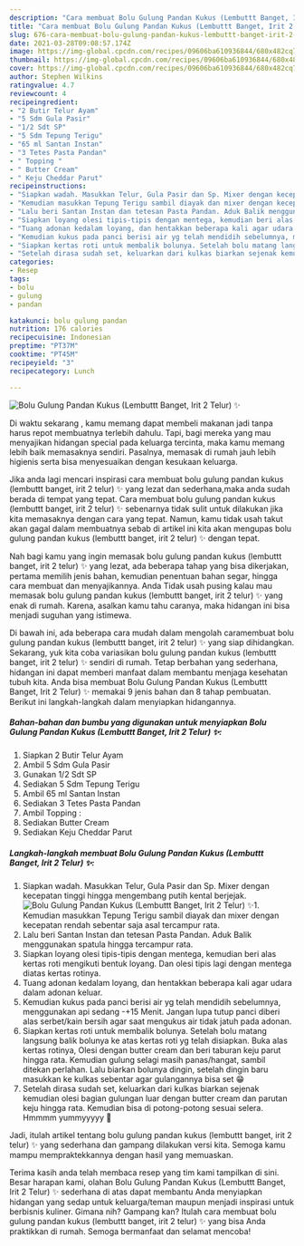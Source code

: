```yaml
---
description: "Cara membuat Bolu Gulung Pandan Kukus (Lembuttt Banget, Irit 2 Telur) ✨ Sederhana dan Mudah Dibuat"
title: "Cara membuat Bolu Gulung Pandan Kukus (Lembuttt Banget, Irit 2 Telur) ✨ Sederhana dan Mudah Dibuat"
slug: 676-cara-membuat-bolu-gulung-pandan-kukus-lembuttt-banget-irit-2-telur-sederhana-dan-mudah-dibuat
date: 2021-03-28T09:08:57.174Z
image: https://img-global.cpcdn.com/recipes/09606ba610936844/680x482cq70/bolu-gulung-pandan-kukus-lembuttt-banget-irit-2-telur-✨-foto-resep-utama.jpg
thumbnail: https://img-global.cpcdn.com/recipes/09606ba610936844/680x482cq70/bolu-gulung-pandan-kukus-lembuttt-banget-irit-2-telur-✨-foto-resep-utama.jpg
cover: https://img-global.cpcdn.com/recipes/09606ba610936844/680x482cq70/bolu-gulung-pandan-kukus-lembuttt-banget-irit-2-telur-✨-foto-resep-utama.jpg
author: Stephen Wilkins
ratingvalue: 4.7
reviewcount: 4
recipeingredient:
- "2 Butir Telur Ayam"
- "5 Sdm Gula Pasir"
- "1/2 Sdt SP"
- "5 Sdm Tepung Terigu"
- "65 ml Santan Instan"
- "3 Tetes Pasta Pandan"
- " Topping "
- " Butter Cream"
- " Keju Cheddar Parut"
recipeinstructions:
- "Siapkan wadah. Masukkan Telur, Gula Pasir dan Sp. Mixer dengan kecepatan tinggi hingga mengembang putih kental berjejak."
- "Kemudian masukkan Tepung Terigu sambil diayak dan mixer dengan kecepatan rendah sebentar saja asal tercampur rata."
- "Lalu beri Santan Instan dan tetesan Pasta Pandan. Aduk Balik menggunakan spatula hingga tercampur rata."
- "Siapkan loyang olesi tipis-tipis dengan mentega, kemudian beri alas kertas roti mengikuti bentuk loyang. Dan olesi tipis lagi dengan mentega diatas kertas rotinya."
- "Tuang adonan kedalam loyang, dan hentakkan beberapa kali agar udara dalam adonan keluar."
- "Kemudian kukus pada panci berisi air yg telah mendidih sebelumnya, menggunakan api sedang -+15 Menit. Jangan lupa tutup panci diberi alas serbet/kain bersih agar saat mengukus air tidak jatuh pada adonan."
- "Siapkan kertas roti untuk membalik bolunya. Setelah bolu matang langsung balik bolunya ke atas kertas roti yg telah disiapkan. Buka alas kertas rotinya, Olesi dengan butter cream dan beri taburan keju parut hingga rata. Kemudian gulung selagi masih panas/hangat, sambil ditekan perlahan. Lalu biarkan bolunya dingin, setelah dingin baru masukkan ke kulkas sebentar agar gulangannya bisa set 😁"
- "Setelah dirasa sudah set, keluarkan dari kulkas biarkan sejenak kemudian olesi bagian gulungan luar dengan butter cream dan parutan keju hingga rata. Kemudian bisa di potong-potong sesuai selera. Hmmmm yummyyyyy 🌺"
categories:
- Resep
tags:
- bolu
- gulung
- pandan

katakunci: bolu gulung pandan 
nutrition: 176 calories
recipecuisine: Indonesian
preptime: "PT37M"
cooktime: "PT45M"
recipeyield: "3"
recipecategory: Lunch

---
```



![Bolu Gulung Pandan Kukus (Lembuttt Banget, Irit 2 Telur) ✨](https://img-global.cpcdn.com/recipes/09606ba610936844/680x482cq70/bolu-gulung-pandan-kukus-lembuttt-banget-irit-2-telur-✨-foto-resep-utama.jpg)

Di waktu  sekarang , kamu memang dapat membeli makanan jadi tanpa harus repot membuatnya terlebih dahulu. Tapi, bagi mereka yang mau menyajikan hidangan special pada keluarga tercinta, maka kamu memang lebih baik memasaknya sendiri. Pasalnya, memasak di rumah jauh lebih higienis serta bisa menyesuaikan dengan kesukaan keluarga.

Jika anda lagi mencari inspirasi cara membuat bolu gulung pandan kukus (lembuttt banget, irit 2 telur) ✨ yang lezat dan sederhana,maka anda sudah berada di tempat yang tepat. Cara membuat bolu gulung pandan kukus (lembuttt banget, irit 2 telur) ✨  sebenarnya tidak sulit untuk dilakukan jika kita memasaknya dengan cara yang tepat. Namun, kamu tidak usah takut akan gagal dalam membuatnya 
sebab di artikel ini kita akan mengupas bolu gulung pandan kukus (lembuttt banget, irit 2 telur) ✨ dengan tepat.  



Nah bagi kamu yang ingin memasak bolu gulung pandan kukus (lembuttt banget, irit 2 telur) ✨ yang lezat, ada beberapa tahap yang bisa dikerjakan, pertama memilih jenis bahan, kemudian penentuan bahan segar, hingga cara membuat dan menyajikannya. Anda Tidak usah pusing kalau mau memasak bolu gulung pandan kukus (lembuttt banget, irit 2 telur) ✨ yang enak di rumah. Karena, asalkan kamu  tahu caranya, maka hidangan ini bisa menjadi suguhan yang istimewa.

Di bawah ini, ada beberapa cara mudah dalam mengolah caramembuat bolu gulung pandan kukus (lembuttt banget, irit 2 telur) ✨ yang siap dihidangkan. Sekarang, yuk kita coba variasikan bolu gulung pandan kukus (lembuttt banget, irit 2 telur) ✨ sendiri di rumah. Tetap berbahan yang sederhana, hidangan ini dapat memberi manfaat dalam membantu menjaga kesehatan tubuh kita. Anda bisa membuat Bolu Gulung Pandan Kukus (Lembuttt Banget, Irit 2 Telur) ✨ memakai 9 jenis bahan dan 8 tahap pembuatan. Berikut ini langkah-langkah dalam menyiapkan hidangannya.

<!--inarticleads1-->

##### Bahan-bahan dan bumbu yang digunakan untuk menyiapkan Bolu Gulung Pandan Kukus (Lembuttt Banget, Irit 2 Telur) ✨:

1. Siapkan 2 Butir Telur Ayam
1. Ambil 5 Sdm Gula Pasir
1. Gunakan 1/2 Sdt SP
1. Sediakan 5 Sdm Tepung Terigu
1. Ambil 65 ml Santan Instan
1. Sediakan 3 Tetes Pasta Pandan
1. Ambil  Topping :
1. Sediakan  Butter Cream
1. Sediakan  Keju Cheddar Parut




<!--inarticleads2-->

##### Langkah-langkah membuat Bolu Gulung Pandan Kukus (Lembuttt Banget, Irit 2 Telur) ✨:

1. Siapkan wadah. Masukkan Telur, Gula Pasir dan Sp. Mixer dengan kecepatan tinggi hingga mengembang putih kental berjejak.
<img src="https://img-global.cpcdn.com/steps/a9c7fd7a65402a3a/160x128cq70/bolu-gulung-pandan-kukus-lembuttt-banget-irit-2-telur-✨-langkah-memasak-1-foto.jpg" alt="Bolu Gulung Pandan Kukus (Lembuttt Banget, Irit 2 Telur) ✨">1. Kemudian masukkan Tepung Terigu sambil diayak dan mixer dengan kecepatan rendah sebentar saja asal tercampur rata.
1. Lalu beri Santan Instan dan tetesan Pasta Pandan. Aduk Balik menggunakan spatula hingga tercampur rata.
1. Siapkan loyang olesi tipis-tipis dengan mentega, kemudian beri alas kertas roti mengikuti bentuk loyang. Dan olesi tipis lagi dengan mentega diatas kertas rotinya.
1. Tuang adonan kedalam loyang, dan hentakkan beberapa kali agar udara dalam adonan keluar.
1. Kemudian kukus pada panci berisi air yg telah mendidih sebelumnya, menggunakan api sedang -+15 Menit. Jangan lupa tutup panci diberi alas serbet/kain bersih agar saat mengukus air tidak jatuh pada adonan.
1. Siapkan kertas roti untuk membalik bolunya. Setelah bolu matang langsung balik bolunya ke atas kertas roti yg telah disiapkan. Buka alas kertas rotinya, Olesi dengan butter cream dan beri taburan keju parut hingga rata. Kemudian gulung selagi masih panas/hangat, sambil ditekan perlahan. Lalu biarkan bolunya dingin, setelah dingin baru masukkan ke kulkas sebentar agar gulangannya bisa set 😁
1. Setelah dirasa sudah set, keluarkan dari kulkas biarkan sejenak kemudian olesi bagian gulungan luar dengan butter cream dan parutan keju hingga rata. Kemudian bisa di potong-potong sesuai selera. Hmmmm yummyyyyy 🌺




Jadi, itulah artikel tentang  bolu gulung pandan kukus (lembuttt banget, irit 2 telur) ✨  yang sederhana dan gampang dilakukan versi kita. Semoga kamu mampu mempraktekkannya dengan hasil yang memuaskan. 

Terima kasih anda telah membaca resep yang tim kami tampilkan di sini. Besar harapan kami, olahan  Bolu Gulung Pandan Kukus (Lembuttt Banget, Irit 2 Telur) ✨ sederhana di atas dapat membantu Anda menyiapkan hidangan yang sedap untuk keluarga/teman maupun menjadi inspirasi untuk berbisnis kuliner. Gimana nih? Gampang kan? Itulah cara membuat bolu gulung pandan kukus (lembuttt banget, irit 2 telur) ✨ yang bisa Anda praktikkan di rumah. Semoga bermanfaat dan selamat mencoba!

